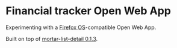 # Financial tracker Open Web App

Experimenting with a [Firefox OS](https://addons.mozilla.org/en-US/firefox/addon/firefox-os-simulator/)-compatible Open Web App.

Built on top of [mortar-list-detail 0.1.3](https://github.com/mozilla/mortar-list-detail/tree/v0.1.3).
